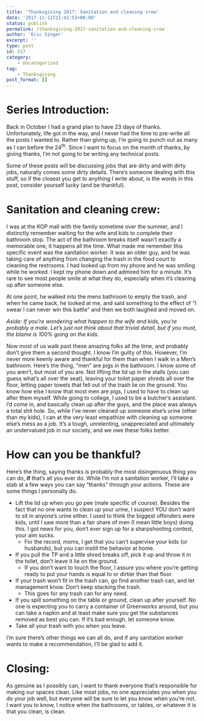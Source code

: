 ```yaml
---
title: 'Thanksgiving 2017: Sanitation and cleaning crew'
date: '2017-11-11T21:41:53+00:00'
status: publish
permalink: /thanksgiving-2017-sanitation-and-cleaning-crew
author: 'Eric Singer'
excerpt: ''
type: post
id: 517
category:
    - Uncategorized
tag:
    - Thanksgiving
post_format: []
---
```

Series Introduction:
====================

Back in October I had a grand plan to have 23 days of thanks. Unfortunately, life got in the way, and I never had the time to pre-write all the posts I wanted to. Rather than giving up, I’m going to punch out as many as I can before the 24<sup>th</sup>. Since I want to focus on the month of thanks, by giving thanks, I’m not going to be writing any technical posts.

Some of these posts will be discussing jobs that are dirty and with dirty jobs, naturally comes some dirty details. There’s someone dealing with this stuff, so if the closest you get to anything I write about, is the words in this post, consider yourself lucky (and be thankful).

Sanitation and cleaning crew:
=============================

I was at the KOP mall with the family sometime over the summer, and I distinctly remember waiting for the wife and kids to complete their bathroom stop. The act of the bathroom breaks itself wasn’t exactly a memorable one, it happens all the time. What made me remember this specific event was the sanitation worker. It was an older guy, and he was taking care of anything from changing the trash in the food court to cleaning the restrooms. I had looked up from my phone and he was smiling while he worked. I kept my phone down and admired him for a minute. It’s rare to see most people smile at what they do, especially when it’s cleaning up after someone else.

At one point, he walked into the mens bathroom to empty the trash, and when he came back, he looked at me, and said something to the effect of “I swear I can never win this battle” and then we both laughed and moved on.

*Aside: If you’re wondering what happen to the wife and kids, you’re probably a male. Let’s just not think about that trivial detail, but if you must, the blame is 100% going on the kids.*

Now most of us walk past these amazing folks all the time, and probably don’t give them a second thought. I know I’m guilty of this. However, I’m never more keenly aware and thankful for them than when I walk in a Men’s bathroom. Here’s the thing, “men” are pigs in the bathroom. I know some of you aren’t, but most of you are. Not lifting the lid up in the stalls (you can guess what’s all over the seat), leaving your toilet paper shreds all over the floor, letting paper towels that fell out of the trash lie on the ground. You know how else I know that most men are pigs, I used to have to clean up after them myself. While going to college, I used to be a butcher’s assistant. I’d come in, and basically clean up after the guys, and the place was always a total shit hole. So, while I’ve never cleaned up someone else’s urine (other than my kids), I can at the very least empathize with cleaning up someone else’s mess as a job. It’s a tough, unrelenting, unappreciated and ultimately an undervalued job in our society, and we owe these folks better.

How can you be thankful?
========================

Here’s the thing, saying thanks is probably the most disingenuous thing you can do, **if** that’s all you ever do. While I’m not a sanitation worker, I’ll take a stab at a few ways you can say “thanks” through your actions. These are some things I personally do.

- Lift the lid up when you go pee (male specific of course). Besides the fact that no one wants to clean up your urine, I suspect YOU don’t want to sit in anyone’s urine either. I used to think the biggest offenders were kids, until I saw more than a fair share of men (I mean little boys) doing this. I got news for you, don’t ever sign up for a sharpshooting contest, your aim sucks. 
  - For the record, moms, I get that you can’t supervise your kids (or husbands), but you can instill the behavior at home.
- If you pull the TP and a little shred breaks off, pick it up and throw it in the toilet, don’t leave it lie on the ground. 
  - If you don’t want to touch the floor, I assure you where you’re getting ready to put your hands is equal to or dirtier than that floor.
- If your trash won’t fit in the trash can, go find another trash can, and let management know. Don’t keep stacking the trash. 
  - This goes for any trash can for any need.
- If you spill something on the table or ground, clean up after yourself. No one is expecting you to carry a container of Greenworks around, but you can take a napkin and at least make sure you get the substances removed as best you can. If it’s bad enough, let someone know.
- Take all your trash with you when you leave.

I’m sure there’s other things we can all do, and if any sanitation worker wants to make a recommendation, I’ll be glad to add it.

Closing:
========

As genuine as I possibly can, I want to thank everyone that’s responsible for making our spaces clean. Like most jobs, no one appreciates you when you do your job well, but everyone will be sure to let you know when you’re not. I want you to know, I notice when the bathrooms, or tables, or whatever it is that you clean, is clean.